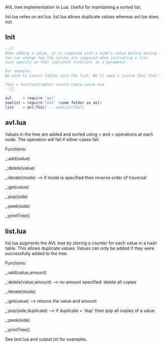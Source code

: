 AVL tree implementation in Lua. Useful for maintaining a sorted list.

list.lua relies on avl.lua. list.lua allows duplicate values whereas avl.lua does not.

## Init ##

````lua
--[[
When adding a value, it is compared with a node's value before moving left or right in the tree. 
You can change how the values are compared when initiating a list.
Just specify an fVal (optional function) as a parameter.

For example:
We wish to insert tables into the list. We'll need a custom fVal that'll return values for the comparison operators:

fVal = function(table) return table.value end
--]]

avl     = require 'avl'
newlist = require'list' (same folder as avl)
list    = avl(fVal) -- newlist(fVal)
````

## avl.lua ##

Values in the tree are added and sorted using > and < operations at each node. The operation will fail if either cases fail.

Functions:

_:add(value)

_:delete(value)

_:iterate(mode) --> if mode is specified then reverse order of traversal

_:get(value) 

_:pop(side)

_:peek(side)

_:printTree()

## list.lua ##

list.lua augments the AVL tree by storing a counter for each value in a hash table. This allows duplicate values. Values can only be added if they were successfully added to the tree.

Functions:

_:add(value,amount)

_:delete(value,amount) --> no amount specified: delete all copies

_:iterate(mode)

_:get(value) --> returns the value and amount

_:pop(side,duplicate) --> if duplicate = 'dup' then pop all copies of a value

_:peek(side)

_:printTree()

See test.lua and output.txt for examples.